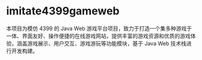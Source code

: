 # imitate4399gameweb
本项目为模仿 4399 的 Java Web 游戏平台项目，致力于打造一个集多种游戏于一体、界面友好、操作便捷的在线游戏网站，提供丰富的游戏资源和优质的游戏体验，涵盖游戏展示、用户交互、游戏游玩等功能模块，基于 Java Web 技术栈进行开发构建。
